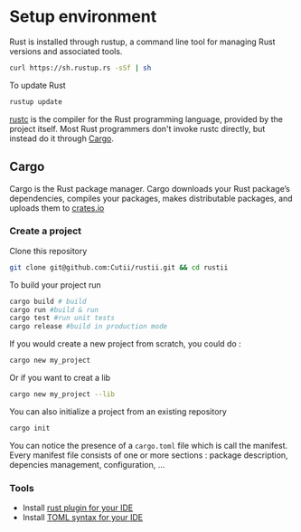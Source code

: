 # Setup environment

Rust is installed through rustup, a command line tool for managing Rust versions and associated tools.

```sh
curl https://sh.rustup.rs -sSf | sh
```

To update Rust

```sh
rustup update
```

[rustc](https://doc.rust-lang.org/rustc/index.html) is the compiler for the Rust programming language, provided by the project itself. Most Rust programmers don't invoke rustc directly, but instead do it through [Cargo](https://doc.rust-lang.org/cargo/index.html).

## Cargo

Cargo is the Rust package manager. Cargo downloads your Rust package’s dependencies, compiles your packages, makes distributable packages, and uploads them to [crates.io](https://crates.io)

### Create a project

Clone this repository

```sh
git clone git@github.com:Cutii/rustii.git && cd rustii
```

To build your project run

```sh
cargo build # build
cargo run #build & run
cargo test #run unit tests
cargo release #build in production mode
```

If you would create a new project from scratch, you could do :

```sh
cargo new my_project
```

Or if you want to creat a lib

```sh
cargo new my_project --lib
```

You can also initialize a project from an existing repository

```sh
cargo init
```

You can notice the presence of a `cargo.toml` file which is call the manifest. Every manifest file consists of one or more sections : package description, depencies management, configuration, ...

### Tools

- Install [rust plugin for your IDE](https://www.rust-lang.org/tools)
- Install [TOML syntax for your IDE](https://github.com/toml-lang/toml/wiki#editor-support)
